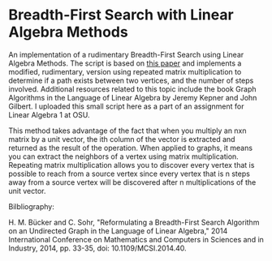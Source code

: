 # Breadth-First Search with Linear Algebra Methods
An implementation of a rudimentary Breadth-First Search using Linear Algebra Methods. The script is based on [this paper](https://ieeexplore.ieee.org/document/7046157) and implements a modified, rudimentary, version using repeated matrix multiplication to determine if a path exists between two vertices, and the number of steps involved. Additional resources related to this topic include the book Graph Algorithms in the Language of Linear Algebra by Jeremy Kepner and John Gilbert. I uploaded this small script here as a part of an assignment for Linear Algebra 1 at OSU.

This method takes advantage of the fact that when you multiply an nxn matrix by a unit vector, the ith column of the vector is extracted and returned as the result of the operation. When applied to graphs, it means you can extract the neighbors of a vertex using matrix multiplication. Repeating matrix multiplication allows you to discover every vertex that is possible to reach from a source vertex since every vertex that is n steps away from a source vertex will be discovered after n multiplications of the unit vector. 

Bilbliography:

H. M. Bücker and C. Sohr, "Reformulating a Breadth-First Search Algorithm on an Undirected Graph in the Language of Linear Algebra," 2014 International Conference on Mathematics and Computers in Sciences and in Industry, 2014, pp. 33-35, doi: 10.1109/MCSI.2014.40.
